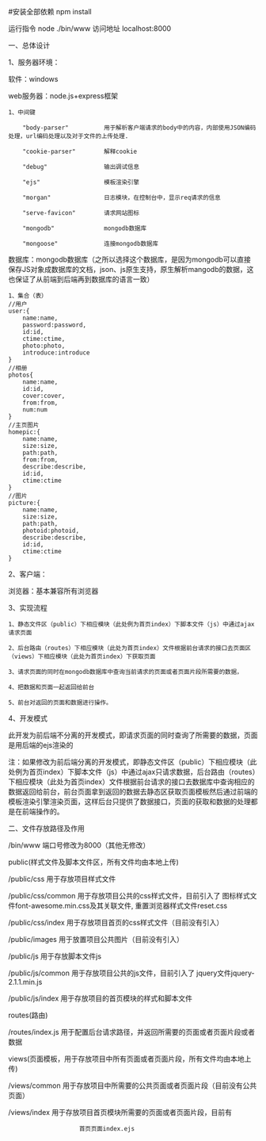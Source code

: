 
#安装全部依赖
npm install

运行指令 node ./bin/www 
访问地址 localhost:8000

一、总体设计

  1、服务器环境：
  
  软件：windows
  
  web服务器：node.js+express框架
  	
  	1、中间键
  		
  		"body-parser"          用于解析客户端请求的body中的内容，内部使用JSON编码处理，url编码处理以及对于文件的上传处理.
		
		"cookie-parser"        解释cookie
		
		"debug"                输出调试信息
		
		"ejs"                  模板渲染引擎
		
		"morgan"               日志模块，在控制台中，显示req请求的信息
		
		"serve-favicon"        请求网站图标
		
		"mongodb"              mongodb数据库
		
		"mongoose"             连接mongodb数据库


  数据库：mongodb数据库（之所以选择这个数据库，是因为mongodb可以直接保存JS对象成数据库的文档，json、js原生支持，原生解析mangodb的数据，这也保证了从前端到后端再到数据库的语言一致）
	
	1、集合（表）
	//用户
	user:{
		name:name,
		password:password,
		id:id,
		ctime:ctime,
		photo:photo,
		introduce:introduce
	}
	//相册
	photos{
		name:name,
		id:id,
		cover:cover,
		from:from,
		num:num
	}
	//主页图片
	homepic:{
		name:name,
		size:size,
		path:path,
		from:from,
		describe:describe,
		id:id,
		ctime:ctime
	}
	//图片
	picture:{
		name:name,
		size:size,
		path:path,
		photoid:photoid,
		describe:describe,
		id:id,
		ctime:ctime
	}
	
  
  2、客户端：
  
  浏览器：基本兼容所有浏览器

  3、实现流程
   
    1、静态文件区（public）下相应模块（此处例为首页index）下脚本文件（js）中通过ajax请求页面
    
    2、后台路由（routes）下相应模块（此处为首页index）文件根据前台请求的接口去页面区（views）下相应模块（此处为首页index）下获取页面
    
    3、请求页面的同时在mongodb数据库中查询当前请求的页面或者页面片段所需要的数据，
    
    4、把数据和页面一起返回给前台
    
    5、前台对返回的页面和数据进行操作。

  4、开发模式
  
  此开发为前后端不分离的开发模式，即请求页面的同时查询了所需要的数据，页面是用后端的ejs渲染的

  注：如果修改为前后端分离的开发模式，即静态文件区（public）下相应模块（此处例为首页index）下脚本文件（js）中通过ajax只请求数据，后台路由（routes）下相应模块（此处为首页index）文件根据前台请求的接口去数据库中查询相应的数据返回给前台，前台页面拿到返回的数据去静态区获取页面模板然后通过前端的模板渲染引擎渲染页面，这样后台只提供了数据接口，页面的获取和数据的处理都是在前端操作的。


二、文件存放路径及作用

/bin/www               端口号修改为8000（其他无修改）

public(样式文件及脚本文件区，所有文件均由本地上传)

/public/css				用于存放项目样式文件

/public/css/common	    用于存放项目公共的css样式文件，目前引入了
					    图标样式文件font-awesome.min.css及其关联文件,
						重置浏览器样式文件reset.css

/public/css/index		用于存放项目首页的css样式文件（目前没有引入）

/public/images	        用于放置项目公共图片（目前没有引入）

/public/js              用于存放脚本文件js

/public/js/common       用于存放项目公共的js文件，目前引入了
						jquery文件jquery-2.1.1.min.js

/public/js/index        用于存放项目的首页模块的样式和脚本文件


routes(路由)

/routes/index.js        用于配置后台请求路径，并返回所需要的页面或者页面片段或者数据

views(页面模板，用于存放项目中所有页面或者页面片段，所有文件均由本地上传)     

/views/common           用于存放项目中所需要的公共页面或者页面片段（目前没有公共页面）

/views/index            用于存放项目首页模块所需要的页面或者页面片段，目前有

						首页页面index.ejs






